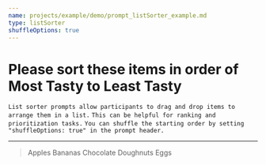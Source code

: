 ```yaml
---
name: projects/example/demo/prompt_listSorter_example.md
type: listSorter
shuffleOptions: true
---
```


# Please sort these items in order of **Most Tasty** to **Least Tasty**

`List sorter prompts allow participants to drag and drop items to arrange them in a list.`
`This can be helpful for ranking and prioritization tasks.`
`You can shuffle the starting order by setting "shuffleOptions: true" in the prompt header.`

---

> Apples
> Bananas
> Chocolate
> Doughnuts
> Eggs
